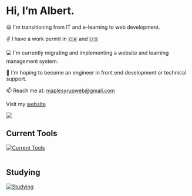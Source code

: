 # Hi, I’m Albert. 

:smiley: I'm transitioning from IT and e-learning to web development.

:v: I have a work permit in 🇨🇦 and 🇺🇸 

:computer: I'm currently migrating and implementing a website and learning management system. 

:pray: I'm hoping to become an engineer in front end development or technical support.


📫 Reach me at: maplesyrupweb@gmail.com

Visit my [website](https://maplesyrupweb.com/)

<img src="https://github-readme-streak-stats.herokuapp.com/?user=maplesyrupweb"/>

## Current Tools
[![Current Tools](https://skillicons.dev/icons?i=cloudflare,html,css,js,php,wordpress,xd,bootstrap,github,raspberrypi)](https://skillicons.dev)<br><br>

## Studying
[![Studying](https://skillicons.dev/icons?i=react,tailwind,flutter,gatsby,js,php)](https://skillicons.dev)


<!---
maplesyrupweb/maplesyrupweb is a ✨ special ✨ repository because its `README.md` (this file) appears on your GitHub profile.
You can click the Preview link to take a look at your changes.
--->



